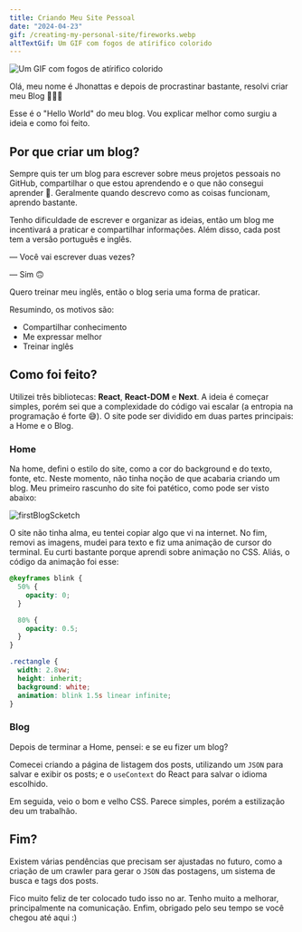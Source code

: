 ```yaml
---
title: Criando Meu Site Pessoal
date: "2024-04-23"
gif: /creating-my-personal-site/fireworks.webp
altTextGif: Um GIF com fogos de atírifico colorido
---
```


![Um GIF com fogos de atírifico colorido](/creating-my-personal-site/fireworks.webp)

Olá, meu nome é Jhonattas e depois de procrastinar bastante, resolvi criar meu Blog 🎉🎉🎉

Esse é o "Hello World" do meu blog. Vou explicar melhor como surgiu a ideia e como foi feito.

## Por que criar um blog?

Sempre quis ter um blog para escrever sobre meus projetos pessoais no GitHub, compartilhar o que estou aprendendo e o que não consegui aprender 🫠. Geralmente quando descrevo como as coisas funcionam, aprendo bastante.

Tenho dificuldade de escrever e organizar as ideias, então um blog me incentivará a praticar e compartilhar informações. Além disso, cada post tem a versão português e inglês.

— Você vai escrever duas vezes?

— Sim 🙃

Quero treinar meu inglês, então o blog seria uma forma de praticar.

Resumindo, os motivos são:

- Compartilhar conhecimento
- Me expressar melhor
- Treinar inglês

## Como foi feito?

Utilizei três bibliotecas: **React**, **React-DOM** e **Next**. A ideia é começar simples, porém sei que a complexidade do código vai escalar (a entropia na programação é forte 😅). O site pode ser dividido em duas partes principais: a Home e o Blog.

### Home

Na home, defini o estilo do site, como a cor do background e do texto, fonte, etc. Neste momento, não tinha noção de que acabaria criando um blog. Meu primeiro rascunho do site foi patético, como pode ser visto abaixo:

![firstBlogScketch](/creating-my-personal-site/firstBlogScketch.jpg)

O site não tinha alma, eu tentei copiar algo que vi na internet. No fim, removi as imagens, mudei para texto e fiz uma animação de cursor do terminal. Eu curti bastante porque aprendi sobre animação no CSS. Aliás, o código da animação foi esse:

```css
@keyframes blink {
  50% {
    opacity: 0;
  }

  80% {
    opacity: 0.5;
  }
}

.rectangle {
  width: 2.8vw;
  height: inherit;
  background: white;
  animation: blink 1.5s linear infinite;
}
```

### Blog

Depois de terminar a Home, pensei: e se eu fizer um blog?

Comecei criando a página de listagem dos posts, utilizando um `JSON` para salvar e exibir os posts; e o `useContext` do React para salvar o idioma escolhido.

Em seguida, veio o bom e velho CSS. Parece simples, porém a estilização deu um trabalhão.

## Fim?

Existem várias pendências que precisam ser ajustadas no futuro, como a criação de um crawler para gerar o `JSON` das postagens, um sistema de busca e tags dos posts.

Fico muito feliz de ter colocado tudo isso no ar. Tenho muito a melhorar, principalmente na comunicação. Enfim, obrigado pelo seu tempo se você chegou até aqui :)
